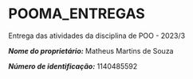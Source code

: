 # POOMA_ENTREGAS

Entrega das atividades da disciplina de POO - 2023/3<br>

**_Nome do proprietário:_** Matheus Martins de Souza<br>

**_Número de identificação:_** 1140485592<br>
